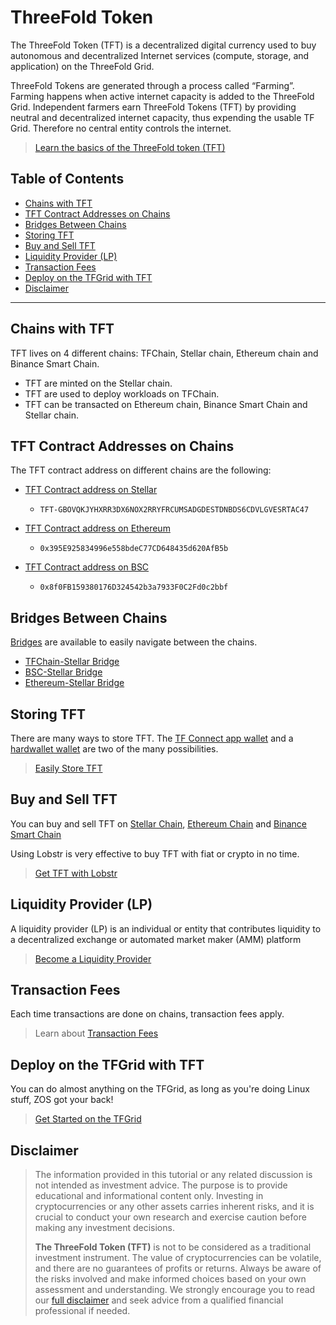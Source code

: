 <h1> ThreeFold Token </h1>

The ThreeFold Token (TFT) is a decentralized digital currency used to buy autonomous and decentralized Internet services (compute, storage, and application) on the ThreeFold Grid.

ThreeFold Tokens are generated through a process called “Farming”. Farming happens when active internet capacity is added to the ThreeFold Grid. Independent farmers earn ThreeFold Tokens (TFT) by providing neutral and decentralized internet capacity, thus expending the usable TF Grid. Therefore no central entity controls the internet.

> [Learn the basics of the ThreeFold token (TFT)](./tft_intro.md)

<h2> Table of Contents </h2>

- [Chains with TFT](#chains-with-tft)
- [TFT Contract Addresses on Chains](#tft-contract-addresses-on-chains)
- [Bridges Between Chains](#bridges-between-chains)
- [Storing TFT](#storing-tft)
- [Buy and Sell TFT](#buy-and-sell-tft)
- [Liquidity Provider (LP)](#liquidity-provider-lp)
- [Transaction Fees](#transaction-fees)
- [Deploy on the TFGrid with TFT](#deploy-on-the-tfgrid-with-tft)
- [Disclaimer](#disclaimer)

***

## Chains with TFT

TFT lives on 4 different chains: TFChain, Stellar chain, Ethereum chain and Binance Smart Chain. 

- TFT are minted on the Stellar chain.
- TFT are used to deploy workloads on TFChain. 
- TFT can be transacted on Ethereum chain, Binance Smart Chain and Stellar chain.
        
## TFT Contract Addresses on Chains

The TFT contract address on different chains are the following:

- [TFT Contract address on Stellar](https://stellarchain.io/assets/TFT-GBOVQKJYHXRR3DX6NOX2RRYFRCUMSADGDESTDNBDS6CDVLGVESRTAC47)
  - ```
    TFT-GBOVQKJYHXRR3DX6NOX2RRYFRCUMSADGDESTDNBDS6CDVLGVESRTAC47
    ```
- [TFT Contract address on Ethereum](https://etherscan.io/token/0x395E925834996e558bdeC77CD648435d620AfB5b)
    - ```
      0x395E925834996e558bdeC77CD648435d620AfB5b
      ```
- [TFT Contract address on BSC](https://bscscan.com/address/0x8f0FB159380176D324542b3a7933F0C2Fd0c2bbf)
  - ```
    0x8f0FB159380176D324542b3a7933F0C2Fd0c2bbf
    ```

## Bridges Between Chains

[Bridges](./tft_bridges/tft_bridges.md) are available to easily navigate between the chains. 

- [TFChain-Stellar Bridge](./tft_bridges/tfchain_stellar_bridge.html)
- [BSC-Stellar Bridge](./tft_bridges/bsc_stellar_bridge.html)
- [Ethereum-Stellar Bridge](./tft_bridges/tft_ethereum/tft_ethereum.html)

## Storing TFT

There are many ways to store TFT. The [TF Connect app wallet](./storing_tft/tf_connect_app.md) and a [hardwallet wallet](./storing_tft/hardware_wallet.md) are two of the many possibilities.

> [Easily Store TFT](./storing_tft/storing_tft.md)

## Buy and Sell TFT

You can buy and sell TFT on [Stellar Chain](./buy_sell_tft/tft_lobstr/tft_lobstr.md), [Ethereum Chain](./buy_sell_tft/tft_metamask/tft_metamask.md) and [Binance Smart Chain](./buy_sell_tft/pancakeswap.md)

Using Lobstr is very effective to buy TFT with fiat or crypto in no time. 

> [Get TFT with Lobstr](./buy_sell_tft/tft_lobstr/tft_lobstr.md)

## Liquidity Provider (LP)

A liquidity provider (LP) is an individual or entity that contributes liquidity to a decentralized exchange or automated market maker (AMM) platform

> [Become a Liquidity Provider](./liquidity/liquidity_readme.md)

## Transaction Fees

Each time transactions are done on chains, transaction fees apply.

> Learn about [Transaction Fees](./transaction_fees.md)

## Deploy on the TFGrid with TFT

You can do almost anything on the TFGrid, as long as you're doing Linux stuff, ZOS got your back!

> [Get Started on the TFGrid](../getstarted/tfgrid3_getstarted.md)

## Disclaimer

> The information provided in this tutorial or any related discussion is not intended as investment advice. The purpose is to provide educational and informational content only. Investing in cryptocurrencies or any other assets carries inherent risks, and it is crucial to conduct your own research and exercise caution before making any investment decisions. 
>
> **The ThreeFold Token (TFT)** is not to be considered as a traditional investment instrument. The value of cryptocurrencies can be volatile, and there are no guarantees of profits or returns. Always be aware of the risks involved and make informed choices based on your own assessment and understanding. We strongly encourage you to read our [full disclaimer](https://library.threefold.me/info/legal/#/legal__disclaimer) and seek advice from a qualified financial professional if needed.